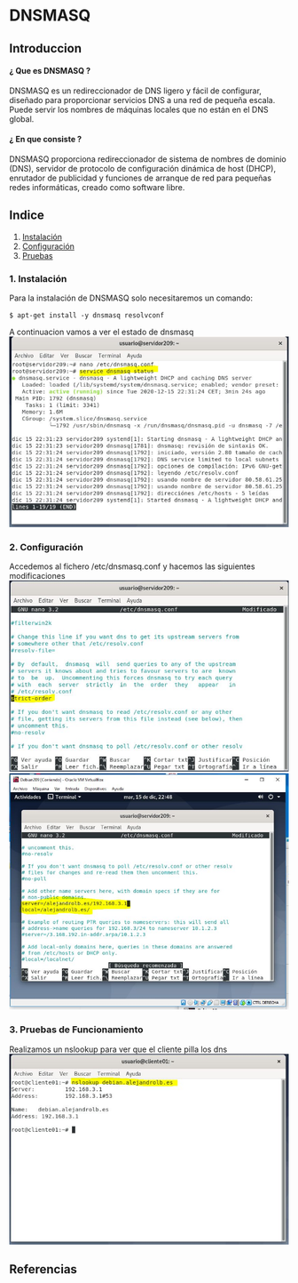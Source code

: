 # DNSMASQ
## Introduccion
#### ¿ Que es DNSMASQ ?
DNSMASQ es un redireccionador de DNS ligero y fácil de configurar, diseñado para proporcionar servicios DNS a una red de pequeña escala. Puede servir los nombres de máquinas locales que no están en el DNS global.
#### ¿ En que consiste ?
DNSMASQ proporciona redireccionador de sistema de nombres de dominio (DNS), servidor de protocolo de configuración dinámica de host (DHCP), enrutador de publicidad y funciones de arranque de red para pequeñas redes informáticas, creado como software libre.
## Indice
1. [Instalación](#instalacion)
2. [Configuración](#configuracion)
3. [Pruebas](#pruebas)
<a name="instalacion"></a>
### 1. Instalación
Para la instalación de DNSMASQ solo necesitaremos un comando:
```
$ apt-get install -y dnsmasq resolvconf
```
A continuacion vamos a ver el estado de dnsmasq  
![imagen](/Imagenes/status.jpg)  
<a name="configuracion"></a>
### 2. Configuración
<a name="pruebas"></a>
Accedemos al fichero /etc/dnsmasq.conf y hacemos las siguientes modificaciones  
![imagen](imagenes/stric.jpg)
![imagen](imagenes/server.jpg) 
### 3. Pruebas de Funcionamiento
Realizamos un nslookup para ver que el cliente pilla los dns  
![imagen](Imagenes/comprobacion.JPG) 
## Referencias
